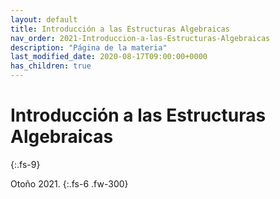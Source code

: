 ```yaml
---
layout: default
title: Introducción a las Estructuras Algebraicas
nav_order: 2021-Introduccion-a-las-Estructuras-Algebraicas
description: "Página de la materia"
last_modified_date: 2020-08-17T09:00:00+0000
has_children: true
---
```


# Introducción a las&nbsp;<span class="deg-sitio deg-sitio-texto">Estructuras Algebraicas</span>
{:.fs-9}

Otoño 2021.
{:.fs-6 .fw-300}
